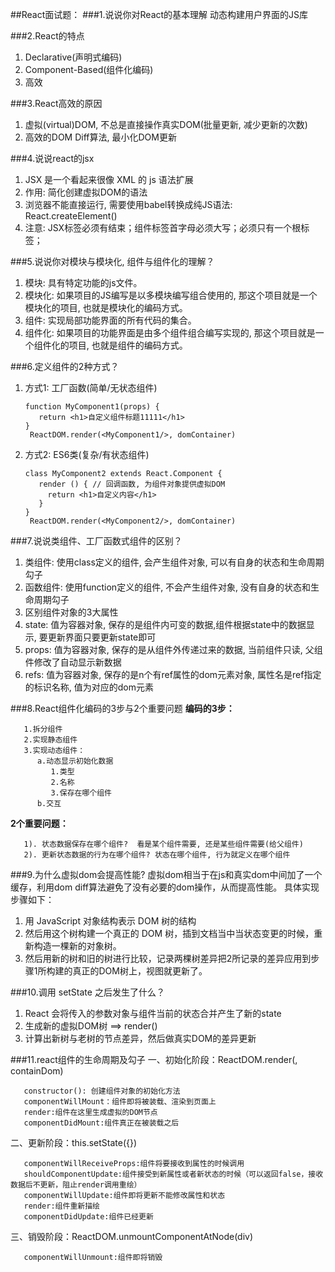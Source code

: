 ##React面试题：
###1.说说你对React的基本理解
   动态构建用户界面的JS库

###2.React的特点
   1. Declarative(声明式编码)
   2. Component-Based(组件化编码)
   3. 高效
   
###3.React高效的原因
   1. 虚拟(virtual)DOM, 不总是直接操作真实DOM(批量更新, 减少更新的次数) 
   2. 高效的DOM Diff算法, 最小化DOM更新

###4.说说react的jsx
1. JSX 是一个看起来很像 XML 的 js 语法扩展
2. 作用: 简化创建虚拟DOM的语法
3. 浏览器不能直接运行, 需要使用babel转换成纯JS语法: React.createElement()
5. 注意: JSX标签必须有结束；组件标签首字母必须大写；必须只有一个根标签；

###5.说说你对模块与模块化, 组件与组件化的理解？
1. 模块: 具有特定功能的js文件。
1. 模块化: 如果项目的JS编写是以多模块编写组合使用的, 那这个项目就是一个模块化的项目, 也就是模块化的编码方式。
1. 组件: 实现局部功能界面的所有代码的集合。
1. 组件化: 如果项目的功能界面是由多个组件组合编写实现的, 那这个项目就是一个组件化的项目, 也就是组件的编码方式。

###6.定义组件的2种方式？
1. 方式1: 工厂函数(简单/无状态组件)

	   function MyComponent1(props) {
	      return <h1>自定义组件标题11111</h1>
	   }
		ReactDOM.render(<MyComponent1/>, domContainer)
2. 方式2: ES6类(复杂/有状态组件)

	   class MyComponent2 extends React.Component {
	      render () { // 回调函数, 为组件对象提供虚拟DOM
	        return <h1>自定义内容</h1>
	      }
	   }
		ReactDOM.render(<MyComponent2/>, domContainer)

###7.说说类组件、工厂函数式组件的区别？
1. 类组件: 使用class定义的组件, 会产生组件对象, 可以有自身的状态和生命周期勾子
2. 函数组件: 使用function定义的组件, 不会产生组件对象, 没有自身的状态和生命周期勾子
3. 区别组件对象的3大属性
4. state: 值为容器对象, 保存的是组件内可变的数据,组件根据state中的数据显示, 要更新界面只要更新state即可 
5. props: 值为容器对象, 保存的是从组件外传递过来的数据, 当前组件只读, 父组件修改了自动显示新数据
6. refs: 值为容器对象, 保存的是n个有ref属性的dom元素对象, 属性名是ref指定的标识名称, 值为对应的dom元素


###8.React组件化编码的3步与2个重要问题
**编码的3步：**

	   1.拆分组件
	   2.实现静态组件
	   3.实现动态组件：
		  a.动态显示初始化数据
		     1.类型
		     2.名称
		     3.保存在哪个组件
		  b.交互

**2个重要问题：**

	   1). 状态数据保存在哪个组件?  看是某个组件需要, 还是某些组件需要(给父组件)
	   2). 更新状态数据的行为在哪个组件? 状态在哪个组件, 行为就定义在哪个组件

###9.为什么虚拟dom会提高性能?
虚拟dom相当于在js和真实dom中间加了一个缓存，利用dom diff算法避免了没有必要的dom操作，从而提高性能。
具体实现步骤如下：
1. 用 JavaScript 对象结构表示 DOM 树的结构
2. 然后用这个树构建一个真正的 DOM 树，插到文档当中当状态变更的时候，重新构造一棵新的对象树。
3. 然后用新的树和旧的树进行比较，记录两棵树差异把2所记录的差异应用到步骤1所构建的真正的DOM树上，视图就更新了。


###10.调用 setState 之后发生了什么？
1. React 会将传入的参数对象与组件当前的状态合并产生了新的state
2. 生成新的虚拟DOM树  ==> render()
3. 计算出新树与老树的节点差异，然后做真实DOM的差异更新

###11.react组件的生命周期及勾子
一、初始化阶段：ReactDOM.render(<Xxx/>, containDom)

	   constructor(): 创建组件对象的初始化方法
	   componentWillMount：组件即将被装载、渲染到页面上
	   render:组件在这里生成虚拟的DOM节点
	   componentDidMount:组件真正在被装载之后

二、更新阶段：this.setState({})

	   componentWillReceiveProps:组件将要接收到属性的时候调用
	   shouldComponentUpdate:组件接受到新属性或者新状态的时候（可以返回false，接收数据后不更新，阻止render调用重绘）
	   componentWillUpdate:组件即将更新不能修改属性和状态
	   render:组件重新描绘
	   componentDidUpdate:组件已经更新

三、销毁阶段：ReactDOM.unmountComponentAtNode(div)

	   componentWillUnmount:组件即将销毁

